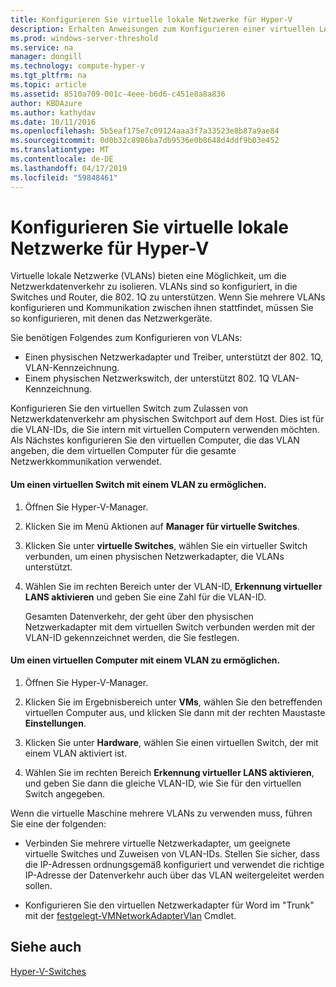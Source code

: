 ```yaml
---
title: Konfigurieren Sie virtuelle lokale Netzwerke für Hyper-V
description: Erhalten Anweisungen zum Konfigurieren einer virtuellen LAN (VLAN) für die Verwendung durch virtuelle Maschinen auf Hyper-V-Host.
ms.prod: windows-server-threshold
ms.service: na
manager: dongill
ms.technology: compute-hyper-v
ms.tgt_pltfrm: na
ms.topic: article
ms.assetid: 8510a709-001c-4eee-b6d6-c451e8a8a836
author: KBDAzure
ms.author: kathydav
ms.date: 10/11/2016
ms.openlocfilehash: 5b5eaf175e7c09124aaa3f7a33523e8b87a9ae84
ms.sourcegitcommit: 0d0b32c8986ba7db9536e0b8648d4ddf9b03e452
ms.translationtype: MT
ms.contentlocale: de-DE
ms.lasthandoff: 04/17/2019
ms.locfileid: "59848461"
---
```

# <a name="configure-virtual-local-area-networks-for-hyper-v"></a>Konfigurieren Sie virtuelle lokale Netzwerke für Hyper-V
Virtuelle lokale Netzwerke \(VLANs\) bieten eine Möglichkeit, um die Netzwerkdatenverkehr zu isolieren. VLANs sind so konfiguriert, in die Switches und Router, die 802. 1Q zu unterstützen. Wenn Sie mehrere VLANs konfigurieren und Kommunikation zwischen ihnen stattfindet, müssen Sie so konfigurieren, mit denen das Netzwerkgeräte. 

Sie benötigen Folgendes zum Konfigurieren von VLANs:  
  
-   Einen physischen Netzwerkadapter und Treiber, unterstützt der 802. 1Q, VLAN-Kennzeichnung.  
-   Einem physischen Netzwerkswitch, der unterstützt 802. 1Q VLAN-Kennzeichnung.  
  
Konfigurieren Sie den virtuellen Switch zum Zulassen von Netzwerkdatenverkehr am physischen Switchport auf dem Host. Dies ist für die VLAN-IDs, die Sie intern mit virtuellen Computern verwenden möchten. Als Nächstes konfigurieren Sie den virtuellen Computer, die das VLAN angeben, die dem virtuellen Computer für die gesamte Netzwerkkommunikation verwendet.  
  
#### <a name="to-allow-a-virtual-switch-to-use-a-vlan"></a>Um einen virtuellen Switch mit einem VLAN zu ermöglichen.  
  
1.  Öffnen Sie Hyper\-V-Manager.  
  
2.  Klicken Sie im Menü Aktionen auf **Manager für virtuelle Switches**.  
  
3.  Klicken Sie unter **virtuelle Switches**, wählen Sie ein virtueller Switch verbunden, um einen physischen Netzwerkadapter, die VLANs unterstützt. 

4. Wählen Sie im rechten Bereich unter der VLAN-ID, **Erkennung virtueller LANS aktivieren** und geben Sie eine Zahl für die VLAN-ID.  
  
    Gesamten Datenverkehr, der geht über den physischen Netzwerkadapter mit dem virtuellen Switch verbunden werden mit der VLAN-ID gekennzeichnet werden, die Sie festlegen.  
  
#### <a name="to-allow-a-virtual-machine-to-use-a-vlan"></a>Um einen virtuellen Computer mit einem VLAN zu ermöglichen.  
  
1.  Öffnen Sie Hyper\-V-Manager.  
  
2.  Klicken Sie im Ergebnisbereich unter **VMs**, wählen Sie den betreffenden virtuellen Computer aus, und klicken Sie dann mit der rechten Maustaste **Einstellungen**.  

3.  Klicken Sie unter **Hardware**, wählen Sie einen virtuellen Switch, der mit einem VLAN aktiviert ist.
  
4.  Wählen Sie im rechten Bereich **Erkennung virtueller LANS aktivieren**, und geben Sie dann die gleiche VLAN-ID, wie Sie für den virtuellen Switch angegeben. 

Wenn die virtuelle Maschine mehrere VLANs zu verwenden muss, führen Sie eine der folgenden:  
  
-   Verbinden Sie mehrere virtuelle Netzwerkadapter, um geeignete virtuelle Switches und Zuweisen von VLAN-IDs. Stellen Sie sicher, dass die IP-Adressen ordnungsgemäß konfiguriert und verwendet die richtige IP-Adresse der Datenverkehr auch über das VLAN weitergeleitet werden sollen.  
  
-   Konfigurieren Sie den virtuellen Netzwerkadapter für Word im "Trunk" mit der [festgelegt\-VMNetworkAdapterVlan](https://technet.microsoft.com/library/hh848475.aspx) Cmdlet.
  
## <a name="see-also"></a>Siehe auch  
 
[Hyper\-V-Switches](https://technet.microsoft.com/windows-server-docs/networking/technologies/hyper-v-virtual-switch/hyper-v-virtual-switch)